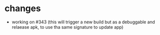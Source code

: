 # changes

- working on #343 (this will trigger a new build but as a debuggable and relaease apk, to use tha same signature to update app)
